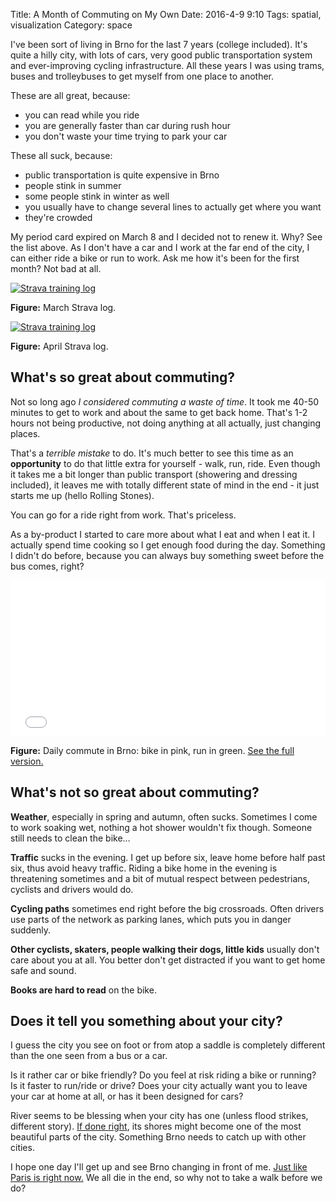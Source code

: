 Title: A Month of Commuting on My Own
Date: 2016-4-9 9:10
Tags: spatial, visualization
Category: space

I've been sort of living in Brno for the last 7 years (college included). It's quite a hilly city, with lots of cars, very good public transportation system and ever-improving cycling infrastructure. All these years I was using trams, buses and trolleybuses to get myself from one place to another.

These are all great, because:

* you can read while you ride
* you are generally faster than car during rush hour
* you don't waste your time trying to park your car

These all suck, because:

* public transportation is quite expensive in Brno
* people stink in summer
* some people stink in winter as well
* you usually have to change several lines to actually get where you want
* they're crowded

My period card expired on March 8 and I decided not to renew it. Why? See the list above. As I don't have a car and I work at the far end of the city, I can either ride a bike or run to work. Ask me how it's been for the first month? Not bad at all.

<div class="text-center"><a href="{static}/assets/a-month-of-commuting-on-my-own/training_calendar.png"><img src="{static}/assets/a-month-of-commuting-on-my-own/training_calendar_small.png" title="Strava training log" class="img-rounded"></a><p><strong>Figure:</strong> March Strava log.</p></div>

<div class="text-center"><a href="{static}/assets/a-month-of-commuting-on-my-own/training_calendar2.png"><img src="{static}/assets/a-month-of-commuting-on-my-own/training_calendar_small2.png" title="Strava training log" class="img-rounded"></a><p><strong>Figure:</strong> April Strava log.</p></div>

## What's so great about commuting?

Not so long ago *I considered commuting a waste of time*. It took me 40-50 minutes to get to work and about the same to get back home. That's 1-2 hours not being productive, not doing anything at all actually, just changing places.

That's a *terrible mistake* to do. It's much better to see this time as an **opportunity** to do that little extra for yourself - walk, run, ride. Even though it takes me a bit longer than public transport (showering and dressing included), it leaves me with totally different state of mind in the end - it just starts me up (hello Rolling Stones).

You can go for a ride right from work. That's priceless.

As a by-product I started to care more about what I eat and when I eat it. I actually spend time cooking so I get enough food during the day. Something I didn't do before, because you can always buy something sweet before the bus comes, right?

<div class="text-center"><a href="{static}/assets/a-month-of-commuting-on-my-own/map.pdf"><embed style="width:100%; height:250px" src="{static}/assets/a-month-of-commuting-on-my-own/map.pdf" title="Daily commute in Brno" class="img-rounded" type="application/pdf"></a><p><strong>Figure:</strong> Daily commute in Brno: bike in pink, run in green. <a href="{static}/assets/a-month-of-commuting-on-my-own/map.pdf">See the full version.</a></p></div>

## What's not so great about commuting?

**Weather**, especially in spring and autumn, often sucks. Sometimes I come to work soaking wet, nothing a hot shower wouldn't fix though. Someone still needs to clean the bike&hellip;

**Traffic** sucks in the evening. I get up before six, leave home before half past six, thus avoid heavy traffic. Riding a bike home in the evening is threatening sometimes and a bit of mutual respect between pedestrians, cyclists and drivers would do.

**Cycling paths** sometimes end right before the big crossroads. Often drivers use parts of the network as parking lanes, which puts you in danger suddenly.

**Other cyclists, skaters, people walking their dogs, little kids** usually don't care about you at all. You better don't get distracted if you want to get home safe and sound.

**Books are hard to read** on the bike.

## Does it tell you something about your city?

I guess the city you see on foot or from atop a saddle is completely different than the one seen from a bus or a car.

Is it rather car or bike friendly? Do you feel at risk riding a bike or running? Is it faster to run/ride or drive? Does your city actually want you to leave your car at home at all, or has it been designed for cars?

River seems to be blessing when your city has one (unless flood strikes, different story). [If done right](https://goo.gl/maps/T6wMLSCFzZU2), its shores might become one of the most beautiful parts of the city. Something Brno needs to catch up with other cities.

I hope one day I'll get up and see Brno changing in front of me. [Just like Paris is right now.](http://www.fastcoexist.com/3058685/paris-is-redesigning-its-major-intersections-for-pedestrians-not-cars) We all die in the end, so why not to take a walk before we do?

